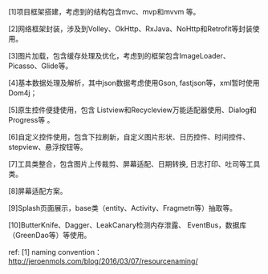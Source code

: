 
[1]项目框架搭建，考虑到的结构包含mvc、mvp和mvvm 等。

[2]网络框架封装，涉及到Volley、OkHttp、RxJava、NoHttp和Retrofit等封装使用。

[3]图片加载，包含缓存处理及优化，考虑到的框架包含ImageLoader、Picasso、Glide等。

[4]基本数据处理及解析，其中json数据考虑使用Gson, fastjson等，xml暂时使用Dom4j；

[5]原生控件便捷使用，包含 Listview和Recycleview万能适配器使用、Dialog和Progress等 。

[6]自定义控件使用，包含下拉刷新，自定义图片形状、日历控件、时间控件、stepview、悬浮按钮等。

[7]工具类整合，包含图片上传裁剪、屏幕适配、日期转换, 日志打印、吐司等工具类。

[8]屏幕适配方案。

[9]Splash页面展示，base类（entity、Activity、Fragmetn等）抽取等。

[10]ButterKnife、Dagger、LeakCanary检测内存泄露、 EventBus，数据库（GreenDao等）等使用。

ref:
[1] naming convention：http://jeroenmols.com/blog/2016/03/07/resourcenaming/
